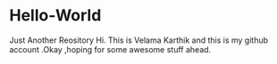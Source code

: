 # Hello-World
Just Another Reository
Hi. 
   This is Velama Karthik and this is my github account .Okay ,hoping for some awesome stuff ahead.

